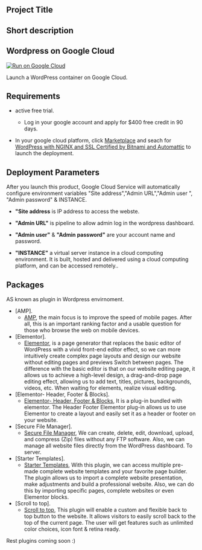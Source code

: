 ## Project Title  
## Short description 

## Wordpress on Google Cloud  
[![Run on Google Cloud](https://storage.googleapis.com/cloudrun/button.svg)](https://console.cloud.google.com/)

Launch a WordPress container on Google Cloud.

## Requirements

* active free trial.

  * Log in your google account and apply for $400 free credit in 90 days.
* In your google cloud platform, click [Marketplace](https://console.cloud.google.com/marketplace?authuser=1&folder=&organizationId=&project=daring-wavelet-179806) and seach for  [WordPress with NGINX and SSL Certified by Bitnami and Automattic](https://console.cloud.google.com/marketplace/details/bitnami-launchpad/wordpresspro?q=wordpress%20with%20nginx%20and%20ssl%20certified%20by%20bitnami%20and%20automattic&id=2cd37bcb-755a-46d6-885f-ec0d758f716d&project=daring-wavelet-179806&authuser=1&folder&organizationId) to launch the deployment.  

## Deployment Parameters
After you launch this product, Google Cloud Service will automatically configure environment variables "Site address","Admin URL","Admin user
", "Admin password" & INSTANCE.
 
* **"Site address** is IP address to access the webste.
 
* **"Admin URL"** is pipeline to allow admin log in the wordpress dashboard.
 
* **"Admin user"** & **"Admin password"** are your account name and password.
 
* **"INSTANCE"** a virtual server instance in a cloud computing environment. It is built, hosted and delivered using a cloud computing platform, and can be accessed remotely.. 

 
## Packages
AS known as plugin in Wordpress envirnoment.
* [AMP].
  * [AMP](https://wordpress.org/plugins/amp/), the main focus is to improve the speed of mobile pages. After all, this is an important ranking factor and a usable question for those who browse the web on mobile devices.
* [Elementor].
  * [Elementor](https://wordpress.org/plugins/elementor/), is a page generator that replaces the basic editor of WordPress with a vivid front-end editor effect, so we can more intuitively create complex page layouts and design our website without editing pages and previews Switch between pages. The difference with the basic editor is that on our website editing page, it allows us to achieve a high-level design, a drag-and-drop page editing effect, allowing us to add text, titles, pictures, backgrounds, videos, etc. When waiting for elements, realize visual editing.
* [Elementor- Header, Footer & Blocks].
  * [Elementor- Header, Footer & Blocks](https://wordpress.org/plugins/header-footer-elementor/), It is a plug-in bundled with elementor. The Header Footer Elementor plug-in allows us to use Elementor to create a layout and easily set it as a header or footer on your website.
* [Secure File Manager].
  * [Secure File Manager](https://wordpress.org/plugins/search/Secure+File+Manager/), We can create, delete, edit, download, upload, and compress (Zip) files without any FTP software. Also, we can manage all website files directly from the WordPress dashboard. To server.
* [Starter Templates].
  * [Starter Templates](https://wordpress.org/plugins/astra-sites/), With this plugin, we can access multiple pre-made complete website templates and your favorite page builder. The plugin allows us to import a complete website presentation, make adjustments and build a professional website. Also, we can do this by importing specific pages, complete websites or even Elementor blocks.
* [Scroll to top].
  * [Scroll to top](https://wordpress.org/plugins/simple-scroll-to-top-button/), This plugin will enable a custom and flexible back to top button to the website. It allows visitors to easily scroll back to the top of the current page. The user will get features such as unlimited color choices, icon font & retina ready.

Rest plugins coming soon :)
